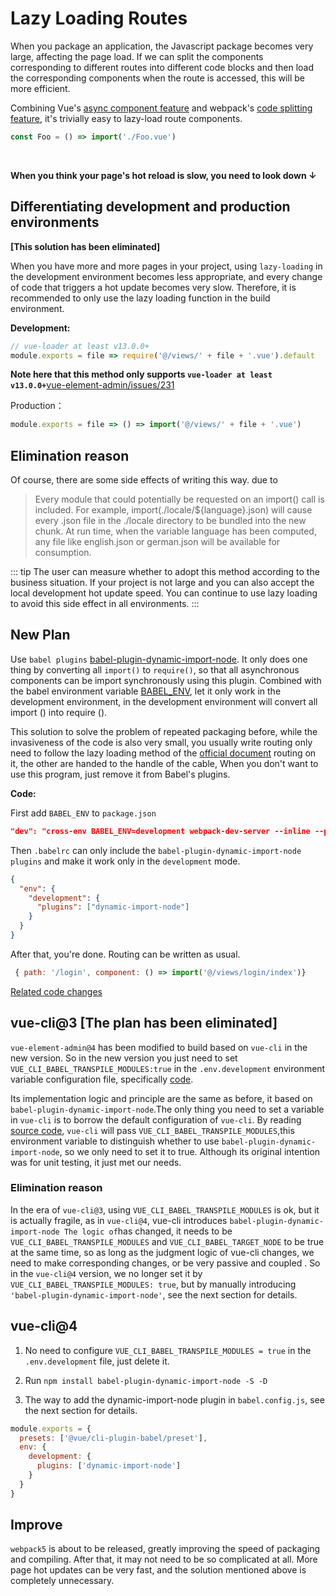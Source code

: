 # Lazy Loading Routes

When you package an application, the Javascript package becomes very large, affecting the page load. If we can split the components corresponding to different routes into different code blocks and then load the corresponding components when the route is accessed, this will be more efficient.

Combining Vue's [async component feature](https://vuejs.org/v2/guide/components-dynamic-async.html#Async-Components) and webpack's [code splitting feature](https://webpack.js.org/guides/code-splitting/), it's trivially easy to lazy-load route components.

```js
const Foo = () => import('./Foo.vue')
```

<br>

**When you think your page's hot reload is slow, you need to look down ↓**

## Differentiating development and production environments

**[This solution has been eliminated]**

When you have more and more pages in your project, using `lazy-loading` in the development environment becomes less appropriate, and every change of code that triggers a hot update becomes very slow. Therefore, it is recommended to only use the lazy loading function in the build environment.

**Development:**

```js
// vue-loader at least v13.0.0+
module.exports = file => require('@/views/' + file + '.vue').default
```

**Note here that this method only supports `vue-loader at least v13.0.0+`**[vue-element-admin/issues/231](https://github.com/midfar/vue3-element-admin/issues/231)

Production：

```js
module.exports = file => () => import('@/views/' + file + '.vue')
```

## Elimination reason

Of course, there are some side effects of writing this way. due to

> Every module that could potentially be requested on an import() call is included. For example, import(./locale/${language}.json) will cause every .json file in the ./locale directory to be bundled into the new chunk. At run time, when the variable language has been computed, any file like english.json or german.json will be available for consumption.

::: tip
The user can measure whether to adopt this method according to the business situation. If your project is not large and you can also accept the local development hot update speed. You can continue to use lazy loading to avoid this side effect in all environments.
:::

## New Plan

Use `babel plugins` [babel-plugin-dynamic-import-node](https://github.com/airbnb/babel-plugin-dynamic-import-node).
It only does one thing by converting all `import()` to `require()`, so that all asynchronous components can be import synchronously using this plugin. Combined with the babel environment variable [BABEL_ENV](https://babeljs.io/docs/usage/babelrc/#env-option), let it only work in the development environment, in the development environment will convert all import () into require ().

This solution to solve the problem of repeated packaging before, while the invasiveness of the code is also very small, you usually write routing only need to follow the lazy loading method of the [official document](https://router.vuejs.org/guide/advanced/lazy-loading.html) routing on it, the other are handed to the handle of the cable, When you don't want to use this program, just remove it from Babel's plugins.

**Code:**

First add `BABEL_ENV` to `package.json`

```json
"dev": "cross-env BABEL_ENV=development webpack-dev-server --inline --progress --config build/webpack.dev.conf.js"
```

Then `.babelrc` can only include the `babel-plugin-dynamic-import-node` `plugins` and make it work only in the `development` mode.

```json
{
  "env": {
    "development": {
      "plugins": ["dynamic-import-node"]
    }
  }
}
```

After that, you're done. Routing can be written as usual.

```js
 { path: '/login', component: () => import('@/views/login/index')}
```

[Related code changes](https://github.com/midfar/vue3-element-admin/pull/727)

## vue-cli@3 [The plan has been eliminated]

`vue-element-admin@4` has been modified to build based on `vue-cli` in the new version. So in the new version you just need to set `VUE_CLI_BABEL_TRANSPILE_MODULES:true` in the `.env.development` environment variable configuration file, specifically [code](https://github.com/midfar/vue3-element-admin/blob/main/.env.development).

Its implementation logic and principle are the same as before, it based on `babel-plugin-dynamic-import-node`.The only thing you need to set a variable in `vue-cli` is to borrow the default configuration of `vue-cli`. By reading [source code](https://github.com/vuejs/vue-cli/blob/dev/packages/@vue/babel-preset-app/index.js), `vue-cli` will pass `VUE_CLI_BABEL_TRANSPILE_MODULES`,this environment variable to distinguish whether to use `babel-plugin-dynamic-import-node`, so we only need to set it to true. Although its original intention was for unit testing, it just met our needs.

### Elimination reason

In the era of `vue-cli@3`, using `VUE_CLI_BABEL_TRANSPILE_MODULES` is ok, but it is actually fragile, as in `vue-cli@4`, vue-cli introduces `babel-plugin-dynamic-import-node The logic of`has changed, it needs to be `VUE_CLI_BABEL_TRANSPILE_MODULES` and `VUE_CLI_BABEL_TARGET_NODE` to be true at the same time, so as long as the judgment logic of vue-cli changes, we need to make corresponding changes, or be very passive and coupled . So in the `vue-cli@4` version, we no longer set it by `VUE_CLI_BABEL_TRANSPILE_MODULES: true`, but by manually introducing `'babel-plugin-dynamic-import-node'`, see the next section for details.

## vue-cli@4

1. No need to configure `VUE_CLI_BABEL_TRANSPILE_MODULES = true` in the `.env.development` file, just delete it.

2. Run `npm install babel-plugin-dynamic-import-node -S -D`

3. The way to add the dynamic-import-node plugin in `babel.config.js`, see the next section for details.

```js
module.exports = {
  presets: ['@vue/cli-plugin-babel/preset'],
  env: {
    development: {
      plugins: ['dynamic-import-node']
    }
  }
}
```

## Improve

`webpack5` is about to be released, greatly improving the speed of packaging and compiling. After that, it may not need to be so complicated at all. More page hot updates can be very fast, and the solution mentioned above is completely unnecessary.
